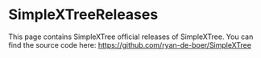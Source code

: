 # SimpleXTreeReleases

This page contains SimpleXTree official releases of SimpleXTree.
You can find the source code here: https://github.com/ryan-de-boer/SimpleXTree
